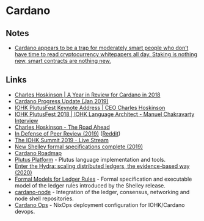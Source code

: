 # Cardano

## Notes

* [Cardano appears to be a trap for moderately smart people who don’t have time to read cryptocurrency whitepapers all day. Staking is nothing new, smart contracts are nothing new.](https://news.ycombinator.com/item?id=26005048)

## Links

* [Charles Hoskinson | A Year in Review for Cardano in 2018](https://www.youtube.com/watch?v=EJQKSTcL5pI)
* [Cardano Progress Update (Jan 2019)](https://www.youtube.com/watch?v=TWVwfedO54Y)
* [IOHK PlutusFest Keynote Address | CEO Charles Hoskinson](https://www.youtube.com/watch?v=MbTlrzvz6Bc)
* [IOHK PlutusFest 2018 | IOHK Language Architect - Manuel Chakravarty Interview](https://www.youtube.com/watch?v=uZL9SBNfS-0\&feature=share)
* [Charles Hoskinson - The Road Ahead](https://www.youtube.com/watch?v=Hu9-j2H9qQY)
* [In Defense of Peer Review (2019)](https://www.youtube.com/watch?v=3-rbn73cUEk) ([Reddit](https://www.reddit.com/r/cardano/comments/aopmjc/in_defense_of_peer_review/))
* [The IOHK Summit 2019 - Live Stream](https://www.youtube.com/watch?v=ZAJ5n_smUY4)
* [New Shelley formal specifications complete (2019)](https://iohk.io/blog/new-shelley-formal-specifications-complete/)
* [Cardano Roadmap](https://cardanoroadmap.com)
* [Plutus Platform](https://github.com/input-output-hk/plutus) - Plutus language implementation and tools.
* [Enter the Hydra: scaling distributed ledgers, the evidence-based way (2020)](https://iohk.io/en/blog/posts/2020/03/26/enter-the-hydra-scaling-distributed-ledgers-the-evidence-based-way/)
* [Formal Models for Ledger Rules](https://github.com/input-output-hk/cardano-ledger-specs) - Formal specification and executable model of the ledger rules introduced by the Shelley release.
* [cardano-node](https://github.com/input-output-hk/cardano-node) - Integration of the ledger, consensus, networking and node shell repositories.
* [Cardano Ops](https://github.com/input-output-hk/cardano-ops) - NixOps deployment configuration for IOHK/Cardano devops.
